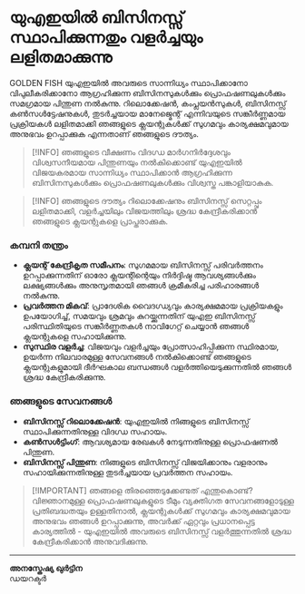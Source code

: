 # യുഎഇയിൽ ബിസിനസ്സ് സ്ഥാപിക്കുന്നതും വളർച്ചയും ലളിതമാക്കുന്നു

GOLDEN FISH യുഎഇയിൽ അവരുടെ സാന്നിധ്യം സ്ഥാപിക്കാനോ വിപുലീകരിക്കാനോ ആഗ്രഹിക്കുന്ന ബിസിനസുകൾക്കും പ്രൊഫഷണലുകൾക്കും സമഗ്രമായ പിന്തുണ നൽകുന്നു. റിലൊക്കേഷൻ, കംപ്ലയൻസുകൾ, ബിസിനസ്സ് കൺസൾട്ടേഷനുകൾ, തുടർച്ചയായ മാനേജ്മെന്റ് എന്നിവയുടെ സങ്കീർണ്ണമായ പ്രക്രിയകൾ ലളിതമാക്കി ഞങ്ങളുടെ ക്ലയന്റുകൾക്ക് സുഗമവും കാര്യക്ഷമവുമായ അനുഭവം ഉറപ്പാക്കുക എന്നതാണ് ഞങ്ങളുടെ ദൗത്യം.

> [!INFO] ഞങ്ങളുടെ വീക്ഷണം
> വിദഗ്ധ മാർഗനിർദ്ദേശവും വിശ്വസനീയമായ പിന്തുണയും നൽകിക്കൊണ്ട് യുഎഇയിൽ വിജയകരമായ സാന്നിധ്യം സ്ഥാപിക്കാൻ ആഗ്രഹിക്കുന്ന ബിസിനസുകൾക്കും പ്രൊഫഷണലുകൾക്കും വിശ്വസ്ത പങ്കാളിയാകുക.

> [!INFO] ഞങ്ങളുടെ ദൗത്യം
> റിലൊക്കേഷനും ബിസിനസ്സ് സെറ്റപ്പും ലളിതമാക്കി, വളർച്ചയിലും വിജയത്തിലും ശ്രദ്ധ കേന്ദ്രീകരിക്കാൻ ഞങ്ങളുടെ ക്ലയന്റുകളെ പ്രാപ്തരാക്കുക.

### കമ്പനി തന്ത്രം

- **ക്ലയന്റ് കേന്ദ്രീകൃത സമീപനം**: സുഗമമായ ബിസിനസ്സ് പരിവർത്തനം ഉറപ്പാക്കുന്നതിന് ഓരോ ക്ലയന്റിന്റെയും നിർദ്ദിഷ്ട ആവശ്യങ്ങൾക്കും ലക്ഷ്യങ്ങൾക്കും അനുസൃതമായി ഞങ്ങൾ ക്രമീകരിച്ച പരിഹാരങ്ങൾ നൽകുന്നു.
- **പ്രവർത്തന മികവ്**: പ്രാദേശിക വൈദഗ്ധ്യവും കാര്യക്ഷമമായ പ്രക്രിയകളും ഉപയോഗിച്ച്, സമയവും ശ്രമവും കുറയ്ക്കുന്നതിന് യുഎഇ ബിസിനസ്സ് പരിസ്ഥിതിയുടെ സങ്കീർണ്ണതകൾ നാവിഗേറ്റ് ചെയ്യാൻ ഞങ്ങൾ ക്ലയന്റുകളെ സഹായിക്കുന്നു.
- **സുസ്ഥിര വളർച്ച**: വിജയവും വളർച്ചയും പ്രോത്സാഹിപ്പിക്കുന്ന സ്ഥിരമായ, ഉയർന്ന നിലവാരമുള്ള സേവനങ്ങൾ നൽകിക്കൊണ്ട് ഞങ്ങളുടെ ക്ലയന്റുകളുമായി ദീർഘകാല ബന്ധങ്ങൾ വളർത്തിയെടുക്കുന്നതിൽ ഞങ്ങൾ ശ്രദ്ധ കേന്ദ്രീകരിക്കുന്നു.

### ഞങ്ങളുടെ സേവനങ്ങൾ

- **ബിസിനസ്സ് റിലൊക്കേഷൻ**: യുഎഇയിൽ നിങ്ങളുടെ ബിസിനസ്സ് സ്ഥാപിക്കുന്നതിനുള്ള വിദഗ്ധ സഹായം.
- **കൺസൾട്ടിംഗ്**: ആവശ്യമായ രേഖകൾ നേടുന്നതിനുള്ള പ്രൊഫഷണൽ പിന്തുണ.
- **ബിസിനസ്സ് പിന്തുണ**: നിങ്ങളുടെ ബിസിനസ്സ് വിജയിക്കാനും വളരാനും സഹായിക്കുന്നതിനുള്ള തുടർച്ചയായ പ്രവർത്തന സഹായം.

> [!IMPORTANT] ഞങ്ങളെ തിരഞ്ഞെടുക്കേണ്ടത് എന്തുകൊണ്ട്?
> വിജ്ഞാനമുള്ള പ്രൊഫഷണലുകളുടെ ടീമും വ്യക്തിഗത സേവനങ്ങളോടുള്ള പ്രതിബദ്ധതയും ഉള്ളതിനാൽ, ക്ലയന്റുകൾക്ക് സുഗമവും കാര്യക്ഷമവുമായ അനുഭവം ഞങ്ങൾ ഉറപ്പാക്കുന്നു, അവർക്ക് ഏറ്റവും പ്രധാനപ്പെട്ട കാര്യത്തിൽ - യുഎഇയിൽ അവരുടെ ബിസിനസ്സ് വളർത്തുന്നതിൽ ശ്രദ്ധ കേന്ദ്രീകരിക്കാൻ അനുവദിക്കുന്നു.

---

**അനസ്തേഷ്യ ഖുർട്ടിന**  
ഡയറക്ടർ
